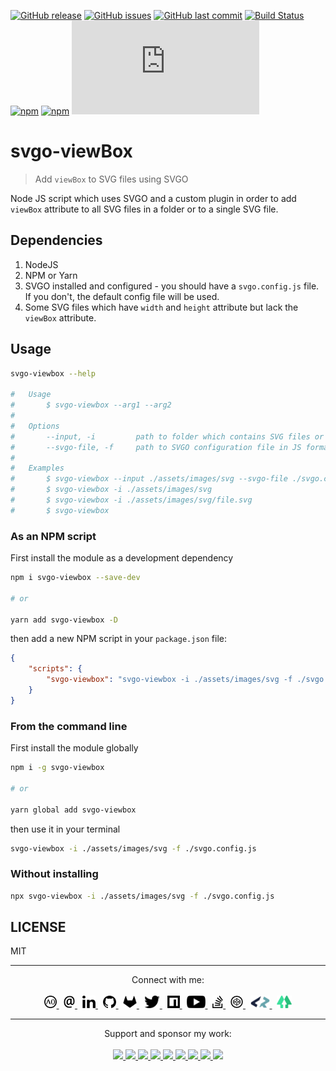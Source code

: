 [![GitHub release](https://img.shields.io/github/release/scriptex/svgo-viewbox.svg)](https://github.com/scriptex/svgo-viewbox/releases/latest)
[![GitHub issues](https://img.shields.io/github/issues/scriptex/svgo-viewbox.svg)](https://github.com/scriptex/svgo-viewbox/issues)
[![GitHub last commit](https://img.shields.io/github/last-commit/scriptex/svgo-viewbox.svg)](https://github.com/scriptex/svgo-viewbox/commits/master)
[![Build Status](https://travis-ci.com/scriptex/svgo-viewbox.svg?branch=master)](https://travis-ci.com/scriptex/svgo-viewbox)
[![npm](https://img.shields.io/npm/dt/svgo-viewbox.svg)](https://www.npmjs.com/package/svgo-viewbox)
[![npm](https://img.shields.io/npm/v/svgo-viewbox.svg)](https://www.npmjs.com/package/svgo-viewbox)
[![Analytics](https://ga-beacon-361907.ew.r.appspot.com/UA-83446952-1/github.com/scriptex/svgo-viewbox/README.md)](https://github.com/scriptex/svgo-viewbox/)

# svgo-viewBox

> Add `viewBox` to SVG files using SVGO

Node JS script which uses SVGO and a custom plugin in order to add `viewBox` attribute to all SVG files in a folder or to a single SVG file.

## Dependencies

1. NodeJS
2. NPM or Yarn
3. SVGO installed and configured - you should have a `svgo.config.js` file. If you don't, the default config file will be used.
4. Some SVG files which have `width` and `height` attribute but lack the `viewBox` attribute.

## Usage

```sh
svgo-viewbox --help

#   Usage
#       $ svgo-viewbox --arg1 --arg2
#
#   Options
#       --input, -i         path to folder which contains SVG files or a single svg file, defaults to current working directory
#       --svgo-file, -f     path to SVGO configuration file in JS format (https://github.com/svg/svgo#configuration), defaults to the built-in SVGO configuration
#
#   Examples
#       $ svgo-viewbox --input ./assets/images/svg --svgo-file ./svgo.config.js
#       $ svgo-viewbox -i ./assets/images/svg
#       $ svgo-viewbox -i ./assets/images/svg/file.svg
#       $ svgo-viewbox
```

### As an NPM script

First install the module as a development dependency

```sh
npm i svgo-viewbox --save-dev

# or

yarn add svgo-viewbox -D
```

then add a new NPM script in your `package.json` file:

```json
{
	"scripts": {
		"svgo-viewbox": "svgo-viewbox -i ./assets/images/svg -f ./svgo.config.js"
	}
}
```

### From the command line

First install the module globally

```sh
npm i -g svgo-viewbox

# or

yarn global add svgo-viewbox
```

then use it in your terminal

```sh
svgo-viewbox -i ./assets/images/svg -f ./svgo.config.js
```

### Without installing

```sh
npx svgo-viewbox -i ./assets/images/svg -f ./svgo.config.js
```

## LICENSE

MIT

---

<div align="center">
    Connect with me:
</div>

<br />

<div align="center">
    <a href="https://atanas.info">
        <img src="https://raw.githubusercontent.com/scriptex/socials/master/styled-assets/logo.svg" height="20" alt="">
    </a>
    &nbsp;
    <a href="mailto:hi@atanas.info">
        <img src="https://raw.githubusercontent.com/scriptex/socials/master/styled-assets/email.svg" height="20" alt="">
    </a>
    &nbsp;
    <a href="https://www.linkedin.com/in/scriptex/">
        <img src="https://raw.githubusercontent.com/scriptex/socials/master/styled-assets/linkedin.svg" height="20" alt="">
    </a>
    &nbsp;
    <a href="https://github.com/scriptex">
        <img src="https://raw.githubusercontent.com/scriptex/socials/master/styled-assets/github.svg" height="20" alt="">
    </a>
    &nbsp;
    <a href="https://gitlab.com/scriptex">
        <img src="https://raw.githubusercontent.com/scriptex/socials/master/styled-assets/gitlab.svg" height="20" alt="">
    </a>
    &nbsp;
    <a href="https://twitter.com/scriptexbg">
        <img src="https://raw.githubusercontent.com/scriptex/socials/master/styled-assets/twitter.svg" height="20" alt="">
    </a>
    &nbsp;
    <a href="https://www.npmjs.com/~scriptex">
        <img src="https://raw.githubusercontent.com/scriptex/socials/master/styled-assets/npm.svg" height="20" alt="">
    </a>
    &nbsp;
    <a href="https://www.youtube.com/user/scriptex">
        <img src="https://raw.githubusercontent.com/scriptex/socials/master/styled-assets/youtube.svg" height="20" alt="">
    </a>
    &nbsp;
    <a href="https://stackoverflow.com/users/4140082/atanas-atanasov">
        <img src="https://raw.githubusercontent.com/scriptex/socials/master/styled-assets/stackoverflow.svg" height="20" alt="">
    </a>
    &nbsp;
    <a href="https://codepen.io/scriptex/">
        <img src="https://raw.githubusercontent.com/scriptex/socials/master/styled-assets/codepen.svg" width="20" alt="">
    </a>
    &nbsp;
    <a href="https://profile.codersrank.io/user/scriptex">
        <img src="https://raw.githubusercontent.com/scriptex/socials/master/styled-assets/codersrank.svg" height="20" alt="">
    </a>
    &nbsp;
    <a href="https://linktr.ee/scriptex">
        <img src="https://raw.githubusercontent.com/scriptex/socials/master/styled-assets/linktree.svg" height="20" alt="">
    </a>
</div>

---

<div align="center">
Support and sponsor my work:
<br />
<br />
<a href="https://twitter.com/intent/tweet?text=Checkout%20this%20awesome%20developer%20profile%3A&url=https%3A%2F%2Fgithub.com%2Fscriptex&via=scriptexbg&hashtags=software%2Cgithub%2Ccode%2Cawesome" title="Tweet">
	<img src="https://img.shields.io/badge/Tweet-Share_my_profile-blue.svg?logo=twitter&color=38A1F3" />
</a>
<a href="https://paypal.me/scriptex" title="Donate on Paypal">
	<img src="https://img.shields.io/badge/Donate-Support_me_on_PayPal-blue.svg?logo=paypal&color=222d65" />
</a>
<a href="https://revolut.me/scriptex" title="Donate on Revolut">
	<img src="https://img.shields.io/endpoint?url=https://raw.githubusercontent.com/scriptex/scriptex/master/badges/revolut.json" />
</a>
<a href="https://patreon.com/atanas" title="Become a Patron">
	<img src="https://img.shields.io/badge/Become_Patron-Support_me_on_Patreon-blue.svg?logo=patreon&color=e64413" />
</a>
<a href="https://ko-fi.com/scriptex" title="Buy Me A Coffee">
	<img src="https://img.shields.io/badge/Donate-Buy%20me%20a%20coffee-yellow.svg?logo=ko-fi" />
</a>
<a href="https://liberapay.com/scriptex/donate" title="Donate on Liberapay">
	<img src="https://img.shields.io/liberapay/receives/scriptex?label=Donate%20on%20Liberapay&logo=liberapay" />
</a>

<a href="https://img.shields.io/endpoint?url=https://raw.githubusercontent.com/scriptex/scriptex/master/badges/bitcoin.json" title="Donate Bitcoin">
	<img src="https://img.shields.io/endpoint?url=https://raw.githubusercontent.com/scriptex/scriptex/master/badges/bitcoin.json" />
</a>
<a href="https://img.shields.io/endpoint?url=https://raw.githubusercontent.com/scriptex/scriptex/master/badges/etherium.json" title="Donate Etherium">
	<img src="https://img.shields.io/endpoint?url=https://raw.githubusercontent.com/scriptex/scriptex/master/badges/etherium.json" />
</a>
<a href="https://img.shields.io/endpoint?url=https://raw.githubusercontent.com/scriptex/scriptex/master/badges/shiba-inu.json" title="Donate Shiba Inu">
	<img src="https://img.shields.io/endpoint?url=https://raw.githubusercontent.com/scriptex/scriptex/master/badges/shiba-inu.json" />
</a>
</div>
